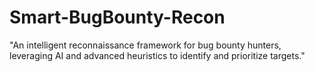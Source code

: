 # Smart-BugBounty-Recon
"An intelligent reconnaissance framework for bug bounty hunters, leveraging AI and advanced heuristics to identify and prioritize targets."
